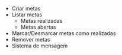 - Criar metas
- Listar metas
  - Metas realizadas
  - Metas abertas
- Marcar/Desmarcar metas como realizadas
- Remover metas
- Sistema de mensagem